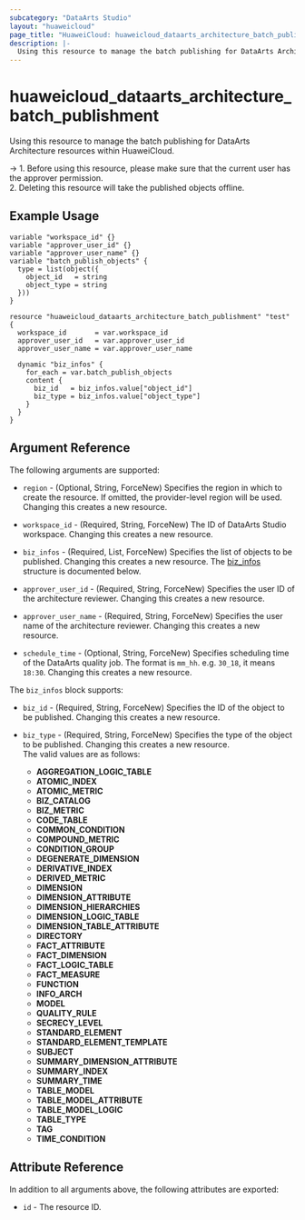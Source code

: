 ```yaml
---
subcategory: "DataArts Studio"
layout: "huaweicloud"
page_title: "HuaweiCloud: huaweicloud_dataarts_architecture_batch_publishment"
description: |-
  Using this resource to manage the batch publishing for DataArts Architecture resources within HuaweiCloud.
---
```


# huaweicloud_dataarts_architecture_batch_publishment

Using this resource to manage the batch publishing for DataArts Architecture resources within HuaweiCloud.

-> 1. Before using this resource, please make sure that the current user has the approver permission.
   <br>2. Deleting this resource will take the published objects offline.

## Example Usage

```hcl
variable "workspace_id" {}
variable "approver_user_id" {}
variable "approver_user_name" {}
variable "batch_publish_objects" {
  type = list(object({
    object_id   = string
    object_type = string
  }))
}

resource "huaweicloud_dataarts_architecture_batch_publishment" "test" {
  workspace_id       = var.workspace_id
  approver_user_id   = var.approver_user_id
  approver_user_name = var.approver_user_name

  dynamic "biz_infos" {
    for_each = var.batch_publish_objects
    content {
      biz_id   = biz_infos.value["object_id"]
      biz_type = biz_infos.value["object_type"]
    }
  }
}
```

## Argument Reference

The following arguments are supported:

* `region` - (Optional, String, ForceNew) Specifies the region in which to create the resource.
  If omitted, the provider-level region will be used.
  Changing this creates a new resource.

* `workspace_id` - (Required, String, ForceNew) The ID of DataArts Studio workspace.
  Changing this creates a new resource.

* `biz_infos` - (Required, List, ForceNew) Specifies the list of objects to be published.
  Changing this creates a new resource.
  The [biz_infos](#publishment_biz_infos) structure is documented below.

* `approver_user_id` - (Required, String, ForceNew) Specifies the user ID of the architecture reviewer.
  Changing this creates a new resource.

* `approver_user_name` - (Required, String, ForceNew) Specifies the user name of the architecture reviewer.
  Changing this creates a new resource.

* `schedule_time` - (Optional, String, ForceNew) Specifies scheduling time of the DataArts quality job.
  The format is `mm_hh`. e.g. `30_18`, it means `18:30`.
  Changing this creates a new resource.

<a name="publishment_biz_infos"></a>
The `biz_infos` block supports:

* `biz_id` - (Required, String, ForceNew) Specifies the ID of the object to be published.
  Changing this creates a new resource.

* `biz_type` - (Required, String, ForceNew) Specifies the type of the object to be published.
  Changing this creates a new resource.  
  The valid values are as follows:
  + **AGGREGATION_LOGIC_TABLE**
  + **ATOMIC_INDEX**
  + **ATOMIC_METRIC**
  + **BIZ_CATALOG**
  + **BIZ_METRIC**
  + **CODE_TABLE**
  + **COMMON_CONDITION**
  + **COMPOUND_METRIC**
  + **CONDITION_GROUP**
  + **DEGENERATE_DIMENSION**
  + **DERIVATIVE_INDEX**
  + **DERIVED_METRIC**
  + **DIMENSION**
  + **DIMENSION_ATTRIBUTE**
  + **DIMENSION_HIERARCHIES**
  + **DIMENSION_LOGIC_TABLE**
  + **DIMENSION_TABLE_ATTRIBUTE**
  + **DIRECTORY**
  + **FACT_ATTRIBUTE**
  + **FACT_DIMENSION**
  + **FACT_LOGIC_TABLE**
  + **FACT_MEASURE**
  + **FUNCTION**
  + **INFO_ARCH**
  + **MODEL**
  + **QUALITY_RULE**
  + **SECRECY_LEVEL**
  + **STANDARD_ELEMENT**
  + **STANDARD_ELEMENT_TEMPLATE**
  + **SUBJECT**
  + **SUMMARY_DIMENSION_ATTRIBUTE**
  + **SUMMARY_INDEX**
  + **SUMMARY_TIME**
  + **TABLE_MODEL**
  + **TABLE_MODEL_ATTRIBUTE**
  + **TABLE_MODEL_LOGIC**
  + **TABLE_TYPE**
  + **TAG**
  + **TIME_CONDITION**

## Attribute Reference

In addition to all arguments above, the following attributes are exported:

* `id` - The resource ID.
